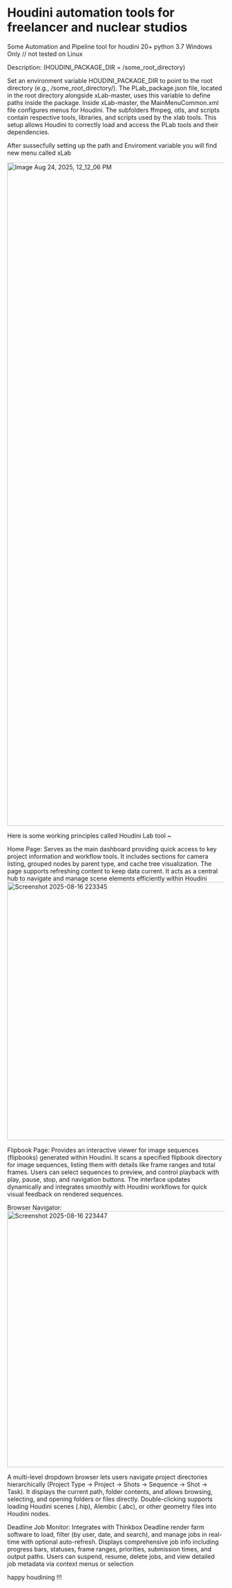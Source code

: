 # Houdini automation tools for freelancer and nuclear studios


Some Automation and Pipeline tool for houdini 20+ python 3.7 Windows Only // not tested on Linux

Description: (HOUDINI_PACKAGE_DIR = /some_root_directory)

Set an environment variable HOUDINI_PACKAGE_DIR to point to the root directory (e.g., /some_root_directory/).
The PLab_package.json file, located in the root directory alongside xLab-master, uses this variable to define paths inside the package.
Inside xLab-master, the MainMenuCommon.xml file configures menus for Houdini.
The subfolders ffmpeg, otls, and scripts contain respective tools, libraries, and scripts used by the xlab tools.
This setup allows Houdini to correctly load and access the PLab tools and their dependencies.

After sussecfully setting up the path and Enviroment variable you will find new menu called xLab


<img width="1024" height="1536" alt="Image Aug 24, 2025, 12_12_06 PM" src="https://github.com/user-attachments/assets/c86cdb1f-1bbc-477a-9345-46c2422c8b97" />

Here is some working principles called Houdini Lab tool ~

Home Page:
Serves as the main dashboard providing quick access to key project information and workflow tools. It includes sections for camera listing, grouped nodes by parent type, and cache tree visualization. The page supports refreshing content to keep data current. It acts as a central hub to navigate and manage scene elements efficiently within Houdini
<img width="904" height="598" alt="Screenshot 2025-08-16 223345" src="https://github.com/user-attachments/assets/13a391af-8c38-4065-85bc-667bc8386370" />


Flipbook Page:
Provides an interactive viewer for image sequences (flipbooks) generated within Houdini. It scans a specified flipbook directory for image sequences, listing them with details like frame ranges and total frames. Users can select sequences to preview, and control playback with play, pause, stop, and navigation buttons. The interface updates dynamically and integrates smoothly with Houdini workflows for quick visual feedback on rendered sequences.

Browser Navigator:<img width="909" height="593" alt="Screenshot 2025-08-16 223447" src="https://github.com/user-attachments/assets/f3b20f61-3e96-4dee-90e5-056ac3e1c68d" />

A multi-level dropdown browser lets users navigate project directories hierarchically (Project Type → Project → Shots → Sequence → Shot → Task). It displays the current path, folder contents, and allows browsing, selecting, and opening folders or files directly. Double-clicking supports loading Houdini scenes (.hip), Alembic (.abc), or other geometry files into Houdini nodes.

Deadline Job Monitor:
Integrates with Thinkbox Deadline render farm software to load, filter (by user, date, and search), and manage jobs in real-time with optional auto-refresh. Displays comprehensive job info including progress bars, statuses, frame ranges, priorities, submission times, and output paths. Users can suspend, resume, delete jobs, and view detailed job metadata via context menus or selection

happy houdining !!!
